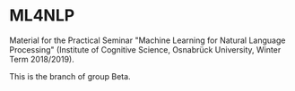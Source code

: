 # ML4NLP
Material for the Practical Seminar "Machine Learning for Natural Language Processing" (Institute of Cognitive Science, Osnabrück University, Winter Term 2018/2019).

This is the branch of group Beta.
